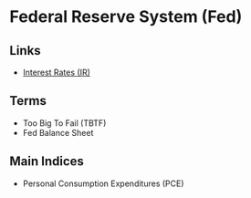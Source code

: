 # Federal Reserve System (Fed)

<!--
US Pending Home Sales
Copper Index

NAHB
-->

## Links

- [Interest Rates (IR)](/trading/interest-rates.md)

## Terms

- Too Big To Fail (TBTF)
- Fed Balance Sheet

## Main Indices

- Personal Consumption Expenditures (PCE)

<!--
FRED:PCE
FRED:FEDFUNDS
-->
